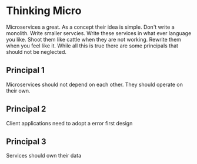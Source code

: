 # Thinking Micro

Microservices a great. As a concept their idea is simple. Don't write a monolith. Write smaller servcies. Write these services in what ever language you like. Shoot them like cattle when they are not working. Rewrite them when you feel like it. While all this is true there are some principals that should not be neglected.

## Principal 1
Microservices should not depend on each other. They should operate on their own.

## Principal 2
Client applications need to adopt a error first design

## Principal 3 
Services should own their data
